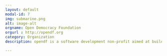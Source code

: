 ```yaml
---
layout: default
modal-id: 7
img: submarine.png
alt: image-alt
orgname: Open Democracy Foundation
orgurl : http://opendf.org
category: Organization
description: opendf is a software development non-profit aimed at building tools that change the way governments around the world interact with their citizens.

---
```

